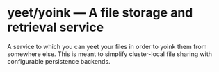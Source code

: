 # yeet/yoink — A file storage and retrieval service

A service to which you can yeet your files in order to yoink them from somewhere else.
This is meant to simplify cluster-local file sharing with configurable persistence backends.
